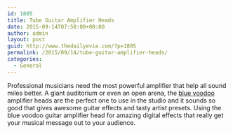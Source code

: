 ```yaml
---
id: 1805
title: Tube Guitar Amplifier Heads
date: 2015-09-14T07:50:00+00:00
author: admin
layout: post
guid: http://www.thedailyevie.com/?p=1805
permalink: /2015/09/14/tube-guitar-amplifier-heads/
categories:
  - General
---
```

Professional musicians need the most powerful amplifier that help all sound miles better. A giant auditorium or even an open arena, the [blue voodoo](http://www.musiciansfriend.com/amplifiers-effects/crate-bv300hb-blue-voodoo-guitar-amp-head) amplifier heads are the perfect one to use in the studio and it sounds so good that gives awesome guitar effects and tasty artist presets. Using the blue voodoo guitar amplifier head for amazing digital effects that really get your musical message out to your audience.